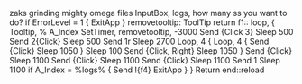 zaks grinding mighty omega files
InputBox, logs, how many ss you want to do?
if ErrorLevel = 1
{
    ExitApp
}
removetooltip:
ToolTip
return
f1::
loop,
{
    Tooltip, % A_Index
    SetTimer, removetooltip, -3000
    Send {Click 3}
    Sleep 500
    Send 2{Click}
    Sleep 500
    Send 1r
    Sleep 2700
    Loop, 4
    {
	Loop, 4
	{
		Send {Click}
		Sleep 1050
	}
	Sleep 100
	Send {Click, Right}
	Sleep 1050
    }
    Send {Click}
    Sleep 1100
    Send {Click}
    Sleep 1100
    Send {Click}
    Sleep 1100
    Send 1
    Sleep 1100
    if A_Index = %logs%
    {
	Send !{f4}
        ExitApp
    } 
}
Return
end::reload

